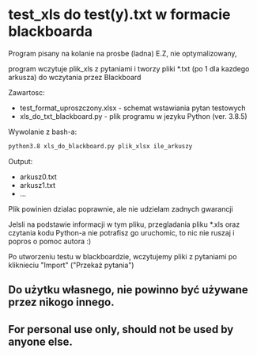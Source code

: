 # test_xls do test(y).txt w formacie blackboarda

Program pisany na kolanie na prosbe (ladna) E.Z,
nie optymalizowany,

program wczytuje plik_xls z pytaniami i tworzy pliki *.txt
(po 1 dla kazdego arkusza) do wczytania przez Blackboard

Zawartosc:
- test_format_uproszczony.xlsx - schemat wstawiania pytan testowych
- xls_do_txt_blackboard.py - plik programu w jezyku Python (ver. 3.8.5)


Wywolanie z bash-a:
```bash
python3.8 xls_do_blackboard.py plik_xlsx ile_arkuszy
```

Output:
- arkusz0.txt
- arkusz1.txt
- ...

Plik powinien dzialac poprawnie, ale nie udzielam zadnych gwarancji

Jelsli na podstawie informacji w tym pliku, przegladania pliku *.xls oraz
czytania kodu Python-a nie potrafisz go uruchomic, to nic nie ruszaj i
popros o pomoc autora :)

Po utworzeniu testu w blackboardzie, wczytujemy pliki z pytaniami
po kliknieciu "Import" ("Przekaż pytania")

## Do użytku własnego, nie powinno być używane przez nikogo innego.
## For personal use only, should not be used by anyone else.
